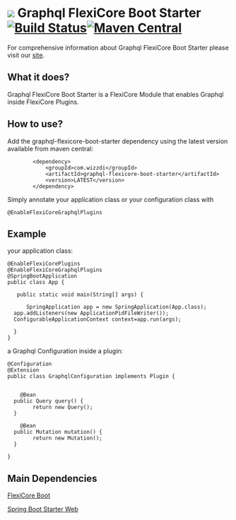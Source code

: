 
# ![](https://support.wizzdi.com/wp-content/uploads/2020/05/flexicore-icon-extra-small.png) Graphql FlexiCore Boot Starter [![Build Status](https://jenkins.wizzdi.com/buildStatus/icon?job=wizzdi+organization%2Fgraphql-flexicore-boot-starter%2Fmaster)](https://jenkins.wizzdi.com/job/wizzdi%20organization/job/graphql-flexicore-boot-starter/job/master/)[![Maven Central](https://img.shields.io/maven-central/v/com.wizzdi/graphql-flexicore-boot-starter.svg?label=Maven%20Central)](https://search.maven.org/search?q=g:%22com.wizzdi%22%20AND%20a:%22graphql-flexicore-boot-starter%22)


For comprehensive information about Graphql FlexiCore Boot Starter please visit our [site](http://wizzdi.com/).

## What it does?

Graphql FlexiCore Boot Starter is a FlexiCore Module that enables Graphql inside FlexiCore Plugins.

## How to use?
Add the graphql-flexicore-boot-starter dependency using the latest version available from maven central:

            <dependency>
                <groupId>com.wizzdi</groupId>
                <artifactId>graphql-flexicore-boot-starter</artifactId>
                <version>LATEST</version>
            </dependency>
Simply annotate your application class or your configuration class with

    @EnableFlexiCoreGraphqlPlugins

## Example
your application class:

    @EnableFlexiCorePlugins  
    @EnableFlexiCoreGraphqlPlugins
    @SpringBootApplication  
    public class App {  
      
       public static void main(String[] args) {  
      
          SpringApplication app = new SpringApplication(App.class);  
      app.addListeners(new ApplicationPidFileWriter());  
      ConfigurableApplicationContext context=app.run(args);  
      
      }
    }
a Graphql Configuration inside a plugin:

    @Configuration  
    @Extension  
    public class GraphqlConfiguration implements Plugin {  
          
      
        @Bean  
      public Query query() {  
            return new Query();  
      }  
      
        @Bean  
      public Mutation mutation() {  
            return new Mutation();  
      }  
      
    }

## Main Dependencies

[FlexiCore Boot](https://github.com/wizzdi/flexicore-boot)


[Spring Boot Starter Web](https://search.maven.org/artifact/org.springframework.boot/spring-boot-starter-web)